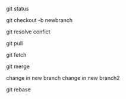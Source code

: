 git status

git checkout -b newbranch

git resolve confict

git pull

git fetch

git merge

change in new branch
change in new branch2

git rebase
